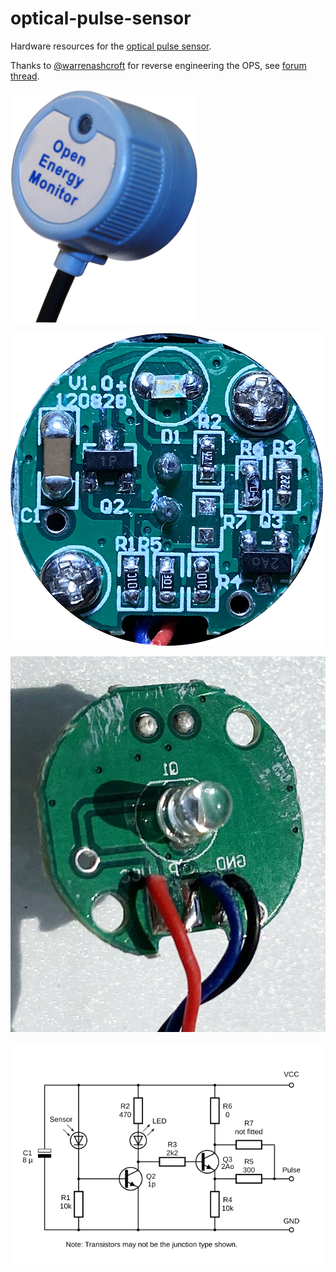 # optical-pulse-sensor

Hardware resources for the [optical pulse sensor](https://shop.openenergymonitor.com/optical-utility-meter-led-pulse-sensor/).

Thanks to [@warrenashcroft](https://community.openenergymonitor.org/u/warrenashcroft) for reverse engineering the OPS, see [forum thread](https://community.openenergymonitor.org/t/pulse-counting-sensor-unstable-over-1-5m-rj45-extension).

![](ops.png)

![](pcb.jpeg)

![](rear-pcb.jpeg)

![](sch.png)
